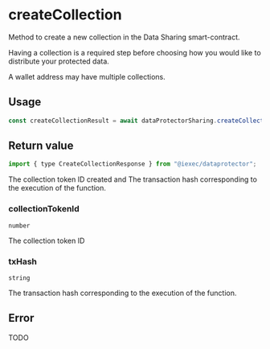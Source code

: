 # createCollection

Method to create a new collection in the Data Sharing smart-contract.

Having a collection is a required step before choosing how you would like to distribute your
protected data.

A wallet address may have multiple collections.

## Usage

```js
const createCollectionResult = await dataProtectorSharing.createCollection();
```

## Return value

```js
import { type CreateCollectionResponse } from "@iexec/dataprotector";
```

The collection token ID created and The transaction hash corresponding to the execution of the function.

### collectionTokenId

`number`

The collection token ID

### txHash

`string`

The transaction hash corresponding to the execution of the function.

## Error

TODO
